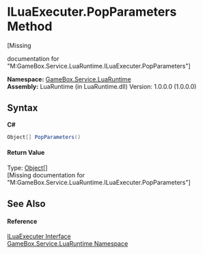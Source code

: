 # ILuaExecuter.PopParameters Method 
 

\[Missing <summary> documentation for "M:GameBox.Service.LuaRuntime.ILuaExecuter.PopParameters"\]

**Namespace:**&nbsp;<a href="0ce109c1-664b-61df-f44d-f1eea7f8a1d9">GameBox.Service.LuaRuntime</a><br />**Assembly:**&nbsp;LuaRuntime (in LuaRuntime.dll) Version: 1.0.0.0 (1.0.0.0)

## Syntax

**C#**<br />
``` C#
Object[] PopParameters()
```


#### Return Value
Type: <a href="http://msdn2.microsoft.com/zh-cn/library/e5kfa45b" target="_blank">Object</a>[]<br />\[Missing <returns> documentation for "M:GameBox.Service.LuaRuntime.ILuaExecuter.PopParameters"\]

## See Also


#### Reference
<a href="6cea0486-ed1c-c4e5-bf21-3f3d21eaaff7">ILuaExecuter Interface</a><br /><a href="0ce109c1-664b-61df-f44d-f1eea7f8a1d9">GameBox.Service.LuaRuntime Namespace</a><br />
